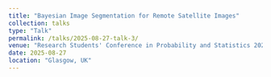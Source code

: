 ```yaml
---
title: "Bayesian Image Segmentation for Remote Satellite Images"
collection: talks
type: "Talk"
permalink: /talks/2025-08-27-talk-3/
venue: "Research Students' Conference in Probability and Statistics 2025 (Glasgow, UK)"
date: 2025-08-27
location: "Glasgow, UK"
---
```


